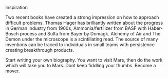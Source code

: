 Inspiration 

Two recent books have created a strong impression on how to approach difficult problems.
Thomas Hager has brilliantly written about the progress in German industry from 1900s,
Ammonia/fertilizer from BASF with Haber-Bosch process and Sulfa from Bayer by Domagk.
Alchemy of Air and The Demon under the microscope is a scintillating read. The source 
of many inventions can be traced to individuals in small teams with persistence 
creating breakthrough products.

Start writing your own biography. You want to visit Mars, then do the work which will take you to Mars. Dont keep fiddling your thumbs. Become a mover.

